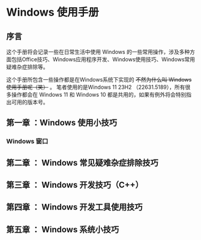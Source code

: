 # Windows 使用手册

## 序言

这个手册将会记录一些在日常生活中使用 Windows 的一些常用操作，涉及多种方面包括Office技巧、Windows应用程序开发、Windows使用技巧、Windows常用疑难杂症排除等。

这个手册所包含一些操作都是在Windows系统下实现的 ~~不然为什么叫 Windows 使用手册呢（笑）~~ 。 笔者使用的是Windows 11 23H2 （22631.5189），所有很多操作都会在 Windows 11 和 Windows 10 都是共用的，如果有例外将会特别指出可用的版本号。



## 第一章 ：Windows 使用小技巧

### Windows 窗口


## 第二章 ： Windows 常见疑难杂症排除技巧

## 第三章 ： Windows 开发技巧（C++）

## 第四章 ： Windows 开发工具使用技巧

## 第五章 ： Windows 系统小技巧